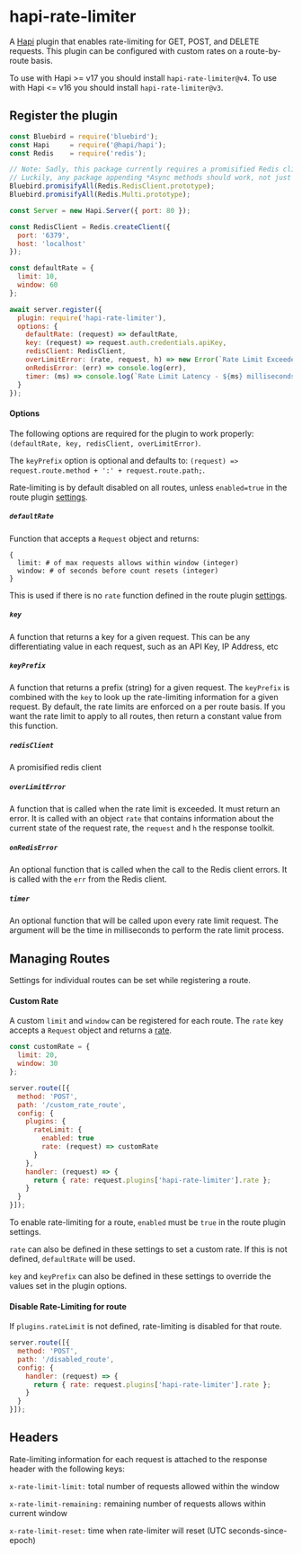 # hapi-rate-limiter
A [Hapi](http://hapijs.com/) plugin that enables rate-limiting for GET, POST, and DELETE requests. This plugin can be configured with custom rates on a route-by-route basis.

To use with Hapi >= v17 you should install `hapi-rate-limiter@v4`. To use with Hapi <= v16 you should install `hapi-rate-limiter@v3`.

## Register the plugin
```javascript
const Bluebird = require('bluebird');
const Hapi     = require('@hapi/hapi');
const Redis    = require('redis');

// Note: Sadly, this package currently requires a promisified Redis client
// Luckily, any package appending *Async methods should work, not just Bluebird
Bluebird.promisifyAll(Redis.RedisClient.prototype);
Bluebird.promisifyAll(Redis.Multi.prototype);

const Server = new Hapi.Server({ port: 80 });

const RedisClient = Redis.createClient({
  port: '6379',
  host: 'localhost'
});

const defaultRate = {
  limit: 10,
  window: 60
};

await server.register({
  plugin: require('hapi-rate-limiter'),
  options: {
    defaultRate: (request) => defaultRate,
    key: (request) => request.auth.credentials.apiKey,
    redisClient: RedisClient,
    overLimitError: (rate, request, h) => new Error(`Rate Limit Exceeded - try again in ${rate.window} seconds`),
    onRedisError: (err) => console.log(err),
    timer: (ms) => console.log(`Rate Limit Latency - ${ms} milliseconds`)
  }
});
```

#### Options
The following options are required for the plugin to work properly: `(defaultRate, key, redisClient, overLimitError)`.

The `keyPrefix` option is optional and defaults to: `(request) => request.route.method + ':' + request.route.path;`.

Rate-limiting is by default disabled on all routes, unless `enabled=true` in the route plugin [settings](#custom-rate).

##### `defaultRate`
Function that accepts a `Request` object and returns:
```
{
  limit: # of max requests allows within window (integer)
  window: # of seconds before count resets (integer)
}
```

This is used if there is no `rate` function defined in the route plugin [settings](#custom-rate).

##### `key`
A function that returns a key for a given request. This can be any differentiating value in each request, such as an API Key, IP Address, etc

##### `keyPrefix`
A function that returns a prefix (string) for a given request. The `keyPrefix` is combined with the `key` to look up the rate-limiting information for a given request. By default, the rate limits are enforced on a per route basis. If you want the rate limit to apply to all routes, then return a constant value from this function.

##### `redisClient`
A promisified redis client

##### `overLimitError`
A function that is called when the rate limit is exceeded. It must return an error. It is called with an object `rate` that contains information about the current state of the request rate, the `request` and `h` the response toolkit.

##### `onRedisError`
An optional function that is called when the call to the Redis client errors. It is called with the `err` from the Redis client.

##### `timer`
An optional function that will be called upon every rate limit request. The argument will be the time in milliseconds to perform the rate limit process.

## Managing Routes
Settings for individual routes can be set while registering a route.

#### Custom Rate
A custom `limit` and `window` can be registered for each route. The `rate` key
accepts a `Request` object and returns a [rate](#defaultRate).

```javascript
const customRate = {
  limit: 20,
  window: 30
};

server.route([{
  method: 'POST',
  path: '/custom_rate_route',
  config: {
    plugins: {
      rateLimit: {
        enabled: true
        rate: (request) => customRate
      }
    },
    handler: (request) => {
      return { rate: request.plugins['hapi-rate-limiter'].rate };
    }
  }
}]);
```

To enable rate-limiting for a route, `enabled` must be `true` in the route plugin settings.

`rate` can also be defined in these settings to set a custom rate. If this is not defined, `defaultRate` will be used.

`key` and `keyPrefix` can also be defined in these settings to override the values set in the plugin options.

#### Disable Rate-Limiting for route

If `plugins.rateLimit` is not defined, rate-limiting is disabled for that route.

```javascript
server.route([{
  method: 'POST',
  path: '/disabled_route',
  config: {
    handler: (request) => {
      return { rate: request.plugins['hapi-rate-limiter'].rate };
    }
  }
}]);
```

## Headers
Rate-limiting information for each request is attached to the response header with the following keys:

`x-rate-limit-limit:` total number of requests allowed within the window

`x-rate-limit-remaining:` remaining number of requests allows within current window

`x-rate-limit-reset:` time when rate-limiter will reset (UTC seconds-since-epoch)
